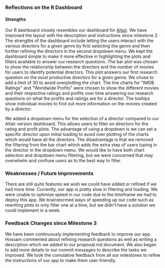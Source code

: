 ### Reflections on the R Dashboard

#### Strengths
Our R dashboard closely resembles our dashboard for [Altair](https://director-tracker-milestone3.herokuapp.com/). We have improved the layout with the description and instructions since milestone 2. The strengths of the dashboard include letting the users interact with the various directors for a given genre by first selecting the genre and then further refining the directors in the second dropdown menu. We kept the dashboard simple to make it more effective in highlighting the plots and filters available to answer our research questions. The bar plot was chosen to show the relationship between the directors and the number of movies for users to identify potential directors. This plot answers our first research question on the most productive directors for a given genre. We chose to add a limit of 30 to avoid overplotting the chart. The line charts for "IMDB Ratings" and "Worldwide Profits" were chosen to show the different movies and their respective ratings and profits over time answering our research questions on what the profits and ratings are for a director. The tooltips show individual movies to find out more information on the movies created by a director.

We added a dropdown menu for the selection of a director compared to our Altair version dashboard. This allows users to filter on directors for the rating and profit plots. The advantage of using a dropdown is we can set a specific director upon initial loading to avoid over plotting of the charts which would have all the directors. The disadvantage is that we removed the filtering from the bar chart which adds the extra step of users typing in the director in the dropdown menu. We would like to have both chart selection and dropdown menu filtering, but we were concerned that may overwhelm and confuse users as to the best way to filter. 

### Weaknesses / Future Improvements
There are still quite features we wish we could have added or refined if we had more time. Currently, our app is pretty slow in filtering and loading. We were unable to optimize speed in our code due to the timeframe we had to deploy this app. We brainstormed ways of speeding up our code such as rewriting plots to only filter one at a time, but we didn't have a solution we could implement in a week.

### Feedback Changes since Milestone 3
We have been continuously implementing feedback to improve our app. Hossam commented about refining research questions as well as writing a description which we added to our proposal.md document. We also began to add more details to our commit messages to describe the tasks we improved. We took the cumulative feedback from all our milestones to refine the instructions of our app to make them user-friendly. 